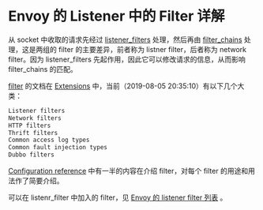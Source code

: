 <!-- toc -->
# Envoy 的 Listener 中的 Filter 详解

从 socket 中收取的请求先经过 [listener_filters][5] 处理，然后再由 [filter_chains][4] 处理，这是两组的 filter 的主要差异，前者称为 listner filter，后者称为 network filter。因为 listener_filters 先起作用，因此它可以修改请求的信息，从而影响 filter_chains 的匹配。

[filter][11] 的文档在 [Extensions][12] 中，当前（2019-08-05 20:35:10）有以下几个大类：

```sh
Listener filters
Network filters
HTTP filters
Thrift filters
Common access log types
Common fault injection types
Dubbo filters
```

[Configuration reference][13] 中有一半的内容在介绍 filter，对每个 filter 的用途和用法作了简要介绍。

可以在 listenr_filter 中加入的 filter，见 [Envoy 的 listener filter 列表](../envoy/listener-filter.md) 。 

[1]: https://www.envoyproxy.io/docs/envoy/latest/api-v2/listeners/listeners "Listeners"
[2]: https://www.envoyproxy.io/docs/envoy/latest/api-v2/config/filter/network/http_connection_manager/v2/http_connection_manager.proto#envoy-api-msg-config-filter-network-http-connection-manager-v2-httpconnectionmanager  "HTTP Connection Manager"
[3]: https://www.envoyproxy.io/docs/envoy/latest/api-v2/api/v2/core/address.proto#envoy-api-msg-core-address "core.Address"
[4]: https://www.envoyproxy.io/docs/envoy/latest/api-v2/api/v2/listener/listener.proto#envoy-api-msg-listener-filterchain "listener.FilterChain"
[5]: https://www.envoyproxy.io/docs/envoy/latest/api-v2/api/v2/listener/listener.proto#envoy-api-msg-listener-listenerfilter  "listener.ListenerFilter"
[6]: https://www.envoyproxy.io/docs/envoy/latest/api-v2/config/config#  "Extensions"
[7]: https://www.lijiaocn.com/%E9%A1%B9%E7%9B%AE/2018/12/29/envoy-07-features-2-dynamic-discovery.html#go-control-plane "go-control-plane"
[8]: https://github.com/envoyproxy/go-control-plane/blob/v0.8.4/envoy/api/v2/lds.pb.go "go-control-plane/envoy/api/v2/lds.pb.go"
[9]: https://github.com/envoyproxy/go-control-plane/blob/v0.8.4/envoy/api/v2/listener/listener.pb.go "envoy/api/v2/listener/listener.pb.go"
[10]: https://github.com/envoyproxy/go-control-plane/tree/v0.8.4/envoy/config/filter "go-control-plane/envoy/config/filter/"
[11]: https://www.envoyproxy.io/docs/envoy/latest/api-v2/config/filter/filter "Filters"
[12]: https://www.envoyproxy.io/docs/envoy/latest/api-v2/config/config#  "Extensions"
[13]: https://www.envoyproxy.io/docs/envoy/latest/configuration/configuration  "Configuration reference"
